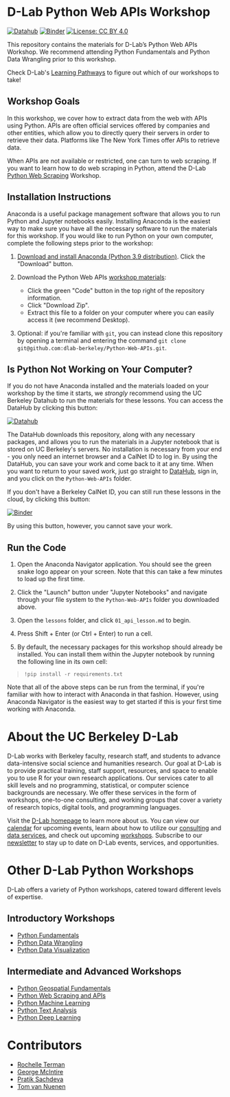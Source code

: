 # D-Lab Python Web APIs Workshop

[![Datahub](https://img.shields.io/badge/launch-datahub-blue)](https://dlab.datahub.berkeley.edu/hub/user-redirect/git-pull?repo=https%3A%2F%2Fgithub.com%2Fdlab-berkeley%2FPython-Web-APIs&urlpath=lab%2Ftree%2FPython-Web-APIs%2F&branch=main)
[![Binder](https://mybinder.org/badge_logo.svg)](https://mybinder.org/v2/gh/dlab-berkeley/Python-Web-APIs/HEAD)
[![License: CC BY 4.0](https://img.shields.io/badge/License-CC_BY_4.0-lightgrey.svg)](https://creativecommons.org/licenses/by/4.0/)

This repository contains the materials for D-Lab’s Python Web APIs Workshop. We
recommend attending Python Fundamentals and Python Data Wrangling prior to this
workshop. 

Check D-Lab's [Learning Pathways](https://dlab-berkeley.github.io/dlab-workshops/python_path.html) to figure out which of our workshops to take!


## Workshop Goals

In this workshop, we cover how to extract data from the web with APIs using
Python. APIs are often official services offered by companies and other
entities, which allow you to directly query their servers in order to retrieve
their data. Platforms like The New York Times offer APIs to retrieve data.

When APIs are not available or restricted, one can turn to web 
scraping. If you want to learn how to do web scraping in Python, attend the 
D-Lab [Python Web Scraping](https://github.com/dlab-berkeley/Python-Web-Scraping) Workshop.

## Installation Instructions

Anaconda is a useful package management software that allows you to run Python
and Jupyter notebooks easily. Installing Anaconda is the easiest way to make
sure you have all the necessary software to run the materials for this workshop.
If you would like to run Python on your own computer, complete the following
steps prior to the workshop:

1. [Download and install Anaconda (Python 3.9
   distribution)](https://www.anaconda.com/products/individual). Click the
   "Download" button.

2. Download the Python Web APIs [workshop
   materials](https://github.com/dlab-berkeley/Python-Web-APIs):

   -   Click the green "Code" button in the top right of the repository
        information.
   -   Click "Download Zip".
   -   Extract this file to a folder on your computer where you can easily
        access it (we recommend Desktop).

3. Optional: if you're familiar with `git`, you can instead clone this
   repository by opening a terminal and entering the command `git clone
   git@github.com:dlab-berkeley/Python-Web-APIs.git`.

## Is Python Not Working on Your Computer?

If you do not have Anaconda installed and the materials loaded on your workshop
by the time it starts, we *strongly* recommend using the UC Berkeley Datahub to
run the materials for these lessons. You can access the DataHub by clicking this
button: 

[![Datahub](https://img.shields.io/badge/launch-datahub-blue)](https://dlab.datahub.berkeley.edu/hub/user-redirect/git-pull?repo=https%3A%2F%2Fgithub.com%2Fdlab-berkeley%2FPython-Web-APIs&urlpath=lab%2Ftree%2FPython-Web-APIs%2F&branch=main)

The DataHub downloads this repository, along with any necessary packages, and
allows you to run the materials in a Jupyter notebook that is stored on UC
Berkeley's servers. No installation is necessary from your end - you only need
an internet browser and a CalNet ID to log in. By using the DataHub, you can
save your work and come back to it at any time. When you want to return to your
saved work, just go straight to [DataHub](https://datahub.berkeley.edu), sign
in, and you click on the `Python-Web-APIs` folder.

If you don't have a Berkeley CalNet ID, you can still run these lessons in the
cloud, by clicking this button:

[![Binder](https://mybinder.org/badge_logo.svg)](https://mybinder.org/v2/gh/dlab-berkeley/Python-Web-APIs/HEAD)

By using this button, however, you cannot save your work.

## Run the Code

1. Open the Anaconda Navigator application. You should see the green snake logo
   appear on your screen. Note that this can take a few minutes to load up the
   first time. 

2. Click the "Launch" button under "Jupyter Notebooks" and navigate through your
   file system to the `Python-Web-APIs` folder you downloaded above.

3. Open the `lessons` folder, and click `01_api_lesson.md` to begin.

4. Press Shift + Enter (or Ctrl + Enter) to run a cell.

5. By default, the necessary packages for this workshop should already be
   installed. You can install them within the Jupyter notebook by running the
   following line in its own cell:

> ```!pip install -r requirements.txt```

Note that all of the above steps can be run from the terminal, if you're
familiar with how to interact with Anaconda in that fashion. However, using
Anaconda Navigator is the easiest way to get started if this is your first time
working with Anaconda.

# About the UC Berkeley D-Lab

D-Lab works with Berkeley faculty, research staff, and students to advance
data-intensive social science and humanities research. Our goal at D-Lab is to
provide practical training, staff support, resources, and space to enable you to
use R for your own research applications. Our services cater to all skill levels
and no programming, statistical, or computer science backgrounds are necessary.
We offer these services in the form of workshops, one-to-one consulting, and
working groups that cover a variety of research topics, digital tools, and
programming languages.  

Visit the [D-Lab homepage](https://dlab.berkeley.edu/) to learn more about us.
You can view our [calendar](https://dlab.berkeley.edu/events/calendar) for
upcoming events, learn about how to utilize our
[consulting](https://dlab.berkeley.edu/consulting) and [data
services](https://dlab.berkeley.edu/data), and check out upcoming
[workshops](https://dlab.berkeley.edu/events/workshops). Subscribe to our
[newsletter](https://dlab.berkeley.edu/news/weekly-newsletter) to stay up to
date on D-Lab events, services, and opportunities.

# Other D-Lab Python Workshops

D-Lab offers a variety of Python workshops, catered toward different levels of
expertise.

## Introductory Workshops

-  [Python Fundamentals](https://github.com/dlab-berkeley/Python-Fundamentals)
-  [Python Data Wrangling](https://github.com/dlab-berkeley/Python-Data-Wrangling)
-  [Python Data Visualization](https://github.com/dlab-berkeley/Python-Data-Visualization)

## Intermediate and Advanced Workshops

-  [Python Geospatial Fundamentals](https://github.com/dlab-berkeley/Geospatial-Data-and-Mapping-in-Python)
-  [Python Web Scraping and APIs](https://github.com/dlab-berkeley/Python-Web-Scraping)
-  [Python Machine Learning](https://github.com/dlab-berkeley/Python-Machine-Learning)
-  [Python Text Analysis](https://github.com/dlab-berkeley/Python-Text-Analysis)
-  [Python Deep Learning](https://github.com/dlab-berkeley/Python-Deep-Learning)

# Contributors

* [Rochelle Terman](https://github.com/rochelleterman)
* [George McIntire](https://github.com/GeorgeMcIntire)
* [Pratik Sachdeva](https://github.com/pssachdeva)
* [Tom van Nuenen](https://github.com/tomvannuenen)
